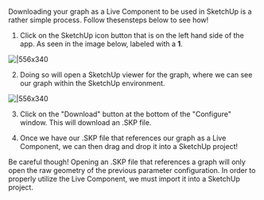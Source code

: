 Downloading your graph as a Live Component to be used in SketchUp is a rather simple process. Follow thesensteps below to see how!

1. Click on the SketchUp icon button that is on the left hand side of the app. As seen in the image below, labeled with a **1**.

![|556x340](https://lh3.googleusercontent.com/j2L8zkPb-feIHz1vDU9srR4712zHqV3pu9vi_L3iD81LL6cHW5Xn2k7g_LQ2XsSkebDTMphYoJLJxVLJLBTGQ6bGV9yW00onSQlNFxJl8ZKX8EBfcQKmBCE1TFGfsALiSbmuFc7gFGQiqKtFlY4iVAxglVITdqWXpkkMoWxcsf6-hE1N-xBYYLfT2Q)

2. Doing so will open a SketchUp viewer for the graph, where we can see our graph within the SketchUp environment.

![|556x340](https://global.discourse-cdn.com/sketchup/original/3X/7/e/7ecf1dc06d489fb6e87de5fda332ba29e7a1cce8.png)

3. Click on the "Download" button at the bottom of the "Configure" window. This will download an .SKP file.

4. Once we have our .SKP file that references our graph as a Live Component, we can then drag and drop it into a SketchUp project!


Be careful though! Opening an .SKP file that references a graph will only open the raw geometry of the previous parameter configuration. In order to properly utilize the Live Component, we must import it into a SketchUp project.
